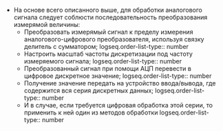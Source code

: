 - На основе всего описанного выше, для обработки аналогового сигнала следует соблюсти последовательность преобразования измерямой величины:
	- Преобразовать измерямый сигнал к пределу измерения аналогового-цифрового преобразователя, используя связку делитель с сумматором;
	  logseq.order-list-type:: number
	- Настроить масштаб частоты дискретизации под частоту измеряемого сигнала;
	  logseq.order-list-type:: number
	- Преобразованный сигнал при помощи АЦП перевести в цифровое дискретное значение;
	  logseq.order-list-type:: number
	- Получение значение передать на устройство ввода/вывода, где содержится вся серия дискретных данных;
	  logseq.order-list-type:: number
	- И в случае, если требуется цифровая обработка этой серии, то применить к ней один из методов обработки
	  logseq.order-list-type:: number